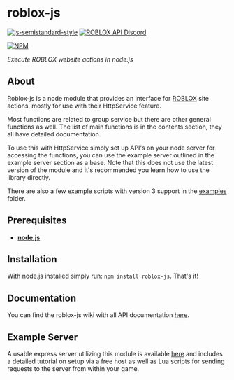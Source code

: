 # roblox-js

[![js-semistandard-style](https://img.shields.io/badge/code%20style-semistandard-brightgreen.svg?style=flat-square)](https://github.com/Flet/semistandard)
[![ROBLOX API Discord](https://img.shields.io/badge/discord-roblox%20api%20chat-blue.svg?style=flat-square)](https://discord.gg/EDXNdAT)

[![NPM](https://nodei.co/npm/roblox-js.png)](http://npmjs.com/package/roblox-js)

*Execute ROBLOX website actions in node.js*

## About

Roblox-js is a node module that provides an interface for [ROBLOX](http://www.roblox.com) site actions, mostly for use with their HttpService feature.

Most functions are related to group service but there are other general functions as well. The list of main functions is in the contents section, they all have detailed documentation.

To use this with HttpService simply set up API's on your node server for accessing the functions, you can use the example server outlined in the example server section as a base. Note that this does not use the latest version of the module and it's recommended you learn how to use the library directly.

There are also a few example scripts with version 3 support in the [examples](https://github.com/sentanos/roblox-js/tree/master/examples) folder.

## Prerequisites

- [**node.js**](https://nodejs.org/en/download/current/)

## Installation

With node.js installed simply run: `npm install roblox-js`. That's it!

## Documentation

You can find the roblox-js wiki with all API documentation [here](https://github.com/sentanos/roblox-js/wiki).

## Example Server

A usable express server utilizing this module is available [here](https://github.com/sentanos/roblox-js-server) and includes a detailed tutorial on setup via a free host as well as Lua scripts for sending requests to the server from within your game.
